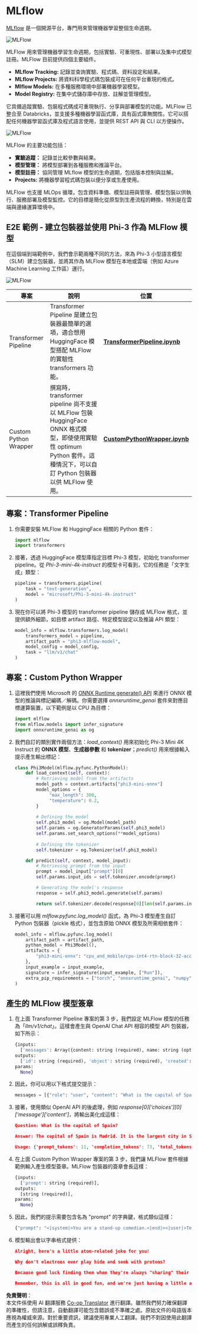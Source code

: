 <!--
CO_OP_TRANSLATOR_METADATA:
{
  "original_hash": "f61c383bbf0c3dac97e43f833c258731",
  "translation_date": "2025-05-08T05:35:48+00:00",
  "source_file": "md/02.Application/01.TextAndChat/Phi3/E2E_Phi-3-MLflow.md",
  "language_code": "tw"
}
-->
# MLflow

[MLflow](https://mlflow.org/) 是一個開源平台，專門用來管理機器學習整個生命週期。

![MLFlow](../../../../../../translated_images/MlFlowmlops.ed16f47809d74d9ac0407bf43985ec022ad01f3d970083e465326951e43b2e01.tw.png)

MLFlow 用來管理機器學習生命週期，包括實驗、可重現性、部署以及集中式模型註冊。MLFlow 目前提供四個主要組件。

- **MLflow Tracking:** 記錄並查詢實驗、程式碼、資料設定和結果。
- **MLflow Projects:** 將資料科學程式碼包裝成可在任何平台重現的格式。
- **Mlflow Models:** 在多種服務環境中部署機器學習模型。
- **Model Registry:** 在集中式儲存庫中存放、註解並管理模型。

它具備追蹤實驗、包裝程式碼成可重現執行、分享與部署模型的功能。MLFlow 已整合至 Databricks，並支援多種機器學習函式庫，具有函式庫無關性。它可以搭配任何機器學習函式庫及程式語言使用，並提供 REST API 與 CLI 以方便操作。

![MLFlow](../../../../../../translated_images/MLflow2.5a22eb718f6311d16f1a1952a047dc6b9e392649f1e0fc7bc3c3dcd65e3af07c.tw.png)

MLFlow 的主要功能包括：

- **實驗追蹤：** 記錄並比較參數與結果。
- **模型管理：** 將模型部署到各種服務和推論平台。
- **模型註冊：** 協同管理 MLflow 模型的生命週期，包括版本控制與註解。
- **Projects:** 將機器學習程式碼包裝以便分享或生產使用。

MLFlow 也支援 MLOps 循環，包含資料準備、模型註冊與管理、模型包裝以供執行、服務部署及模型監控。它的目標是簡化從原型到生產流程的轉換，特別是在雲端與邊緣運算環境中。

## E2E 範例 - 建立包裝器並使用 Phi-3 作為 MLFlow 模型

在這個端到端範例中，我們會示範兩種不同的方法，來為 Phi-3 小型語言模型（SLM）建立包裝器，並將其作為 MLFlow 模型在本地或雲端（例如 Azure Machine Learning 工作區）運行。

![MLFlow](../../../../../../translated_images/MlFlow1.fd745e47dbd3fecfee254096d496cdf1cb3e1789184f9efcead9c2a96e5a979b.tw.png)

| 專案 | 說明 | 位置 |
| ------------ | ----------- | -------- |
| Transformer Pipeline | Transformer Pipeline 是建立包裝器最簡單的選項，適合想用 HuggingFace 模型搭配 MLFlow 的實驗性 transformers 功能。 | [**TransformerPipeline.ipynb**](../../../../../../code/06.E2E/E2E_Phi-3-MLflow_TransformerPipeline.ipynb) |
| Custom Python Wrapper | 撰寫時，transformer pipeline 尚不支援以 MLFlow 包裝 HuggingFace ONNX 格式模型，即使使用實驗性 optimum Python 套件。這種情況下，可以自訂 Python 包裝器以供 MLFlow 使用。 | [**CustomPythonWrapper.ipynb**](../../../../../../code/06.E2E/E2E_Phi-3-MLflow_CustomPythonWrapper.ipynb) |

## 專案：Transformer Pipeline

1. 你需要安裝 MLFlow 和 HuggingFace 相關的 Python 套件：

    ``` Python
    import mlflow
    import transformers
    ```

2. 接著，透過 HuggingFace 模型庫指定目標 Phi-3 模型，初始化 transformer pipeline。從 _Phi-3-mini-4k-instruct_ 的模型卡可看到，它的任務是「文字生成」類型：

    ``` Python
    pipeline = transformers.pipeline(
        task = "text-generation",
        model = "microsoft/Phi-3-mini-4k-instruct"
    )
    ```

3. 現在你可以將 Phi-3 模型的 transformer pipeline 儲存成 MLFlow 格式，並提供額外細節，如目標 artifact 路徑、特定模型設定以及推論 API 類型：

    ``` Python
    model_info = mlflow.transformers.log_model(
        transformers_model = pipeline,
        artifact_path = "phi3-mlflow-model",
        model_config = model_config,
        task = "llm/v1/chat"
    )
    ```

## 專案：Custom Python Wrapper

1. 這裡我們使用 Microsoft 的 [ONNX Runtime generate() API](https://github.com/microsoft/onnxruntime-genai) 來進行 ONNX 模型的推論與標記編碼／解碼。你需要選擇 _onnxruntime_genai_ 套件來對應目標運算裝置，以下範例是以 CPU 為目標：

    ``` Python
    import mlflow
    from mlflow.models import infer_signature
    import onnxruntime_genai as og
    ```

1. 我們自訂的類別實作兩個方法：_load_context()_ 用來初始化 Phi-3 Mini 4K Instruct 的 **ONNX 模型**、**生成器參數** 和 **tokenizer**；_predict()_ 用來根據輸入提示產生輸出標記：

    ``` Python
    class Phi3Model(mlflow.pyfunc.PythonModel):
        def load_context(self, context):
            # Retrieving model from the artifacts
            model_path = context.artifacts["phi3-mini-onnx"]
            model_options = {
                 "max_length": 300,
                 "temperature": 0.2,         
            }
        
            # Defining the model
            self.phi3_model = og.Model(model_path)
            self.params = og.GeneratorParams(self.phi3_model)
            self.params.set_search_options(**model_options)
            
            # Defining the tokenizer
            self.tokenizer = og.Tokenizer(self.phi3_model)
    
        def predict(self, context, model_input):
            # Retrieving prompt from the input
            prompt = model_input["prompt"][0]
            self.params.input_ids = self.tokenizer.encode(prompt)
    
            # Generating the model's response
            response = self.phi3_model.generate(self.params)
    
            return self.tokenizer.decode(response[0][len(self.params.input_ids):])
    ```

1. 接著可以用 _mlflow.pyfunc.log_model()_ 函式，為 Phi-3 模型產生自訂 Python 包裝器（pickle 格式），並包含原始 ONNX 模型及所需相依套件：

    ``` Python
    model_info = mlflow.pyfunc.log_model(
        artifact_path = artifact_path,
        python_model = Phi3Model(),
        artifacts = {
            "phi3-mini-onnx": "cpu_and_mobile/cpu-int4-rtn-block-32-acc-level-4",
        },
        input_example = input_example,
        signature = infer_signature(input_example, ["Run"]),
        extra_pip_requirements = ["torch", "onnxruntime_genai", "numpy"],
    )
    ```

## 產生的 MLFlow 模型簽章

1. 在上面 Transformer Pipeline 專案的第 3 步，我們設定 MLFlow 模型的任務為「_llm/v1/chat_」。這樣會產生與 OpenAI Chat API 相容的模型 API 包裝器，如下所示：

    ``` Python
    {inputs: 
      ['messages': Array({content: string (required), name: string (optional), role: string (required)}) (required), 'temperature': double (optional), 'max_tokens': long (optional), 'stop': Array(string) (optional), 'n': long (optional), 'stream': boolean (optional)],
    outputs: 
      ['id': string (required), 'object': string (required), 'created': long (required), 'model': string (required), 'choices': Array({finish_reason: string (required), index: long (required), message: {content: string (required), name: string (optional), role: string (required)} (required)}) (required), 'usage': {completion_tokens: long (required), prompt_tokens: long (required), total_tokens: long (required)} (required)],
    params: 
      None}
    ```

1. 因此，你可以用以下格式提交提示：

    ``` Python
    messages = [{"role": "user", "content": "What is the capital of Spain?"}]
    ```

1. 接著，使用類似 OpenAI API 的後處理，例如 _response[0][‘choices’][0][‘message’][‘content’]_，將輸出美化成這樣：

    ``` JSON
    Question: What is the capital of Spain?
    
    Answer: The capital of Spain is Madrid. It is the largest city in Spain and serves as the political, economic, and cultural center of the country. Madrid is located in the center of the Iberian Peninsula and is known for its rich history, art, and architecture, including the Royal Palace, the Prado Museum, and the Plaza Mayor.
    
    Usage: {'prompt_tokens': 11, 'completion_tokens': 73, 'total_tokens': 84}
    ```

1. 在上面 Custom Python Wrapper 專案的第 3 步，我們讓 MLFlow 套件根據範例輸入產生模型簽章。MLFlow 包裝器的簽章會長這樣：

    ``` Python
    {inputs: 
      ['prompt': string (required)],
    outputs: 
      [string (required)],
    params: 
      None}
    ```

1. 因此，我們的提示需要包含名為 "prompt" 的字典鍵，格式類似這樣：

    ``` Python
    {"prompt": "<|system|>You are a stand-up comedian.<|end|><|user|>Tell me a joke about atom<|end|><|assistant|>",}
    ```

1. 模型輸出會以字串格式提供：

    ``` JSON
    Alright, here's a little atom-related joke for you!
    
    Why don't electrons ever play hide and seek with protons?
    
    Because good luck finding them when they're always "sharing" their electrons!
    
    Remember, this is all in good fun, and we're just having a little atomic-level humor!
    ```

**免責聲明**：  
本文件係使用 AI 翻譯服務 [Co-op Translator](https://github.com/Azure/co-op-translator) 進行翻譯。雖然我們努力確保翻譯的準確性，但請注意，自動翻譯可能包含錯誤或不準確之處。原始文件的母語版本應視為權威來源。對於重要資訊，建議使用專業人工翻譯。我們不對因使用此翻譯而產生的任何誤解或誤釋負責。